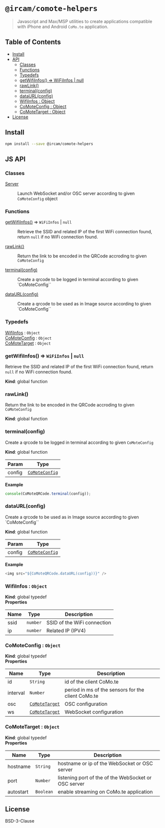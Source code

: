# `@ircam/comote-helpers`

> Javascript and Max/MSP utilities to create applications compatible with iPhone 
> and Android `CoMo.te` application.

## Table of Contents

<!-- toc -->

- [Install](#install)
- [API](#api)
  * [Classes](#classes)
  * [Functions](#functions)
  * [Typedefs](#typedefs)
  * [getWifiInfos() ⇒ WiFiInfos \| null](#getwifiinfos-%E2%87%92-wifiinfos--null)
  * [rawLink()](#rawlink)
  * [terminal(config)](#terminalconfig)
  * [dataURL(config)](#dataurlconfig)
  * [WifiInfos : Object](#wifiinfos--object)
  * [CoMoteConfig : Object](#comoteconfig--object)
  * [CoMoteTarget : Object](#comotetarget--object)
- [License](#license)

<!-- tocstop -->

## Install

```sh
npm install --save @ircam/comote-helpers
```

## JS API

<!-- api -->

### Classes

<dl>
<dt><a href="#Server">Server</a></dt>
<dd><p>Launch WebSocket and/or OSC server according to given <code>CoMoteConfig</code> object</p>
</dd>
</dl>

### Functions

<dl>
<dt><a href="#getWifiInfos">getWifiInfos()</a> ⇒ <code>WiFiInfos</code> | <code>null</code></dt>
<dd><p>Retrieve the SSID and related IP of the first WiFi connection found, return
<code>null</code> if no WiFi connection found.</p>
</dd>
<dt><a href="#rawLink">rawLink()</a></dt>
<dd><p>Return the link to be encoded in the QRCode accroding to given <code>CoMoteConfig</code></p>
</dd>
<dt><a href="#terminal">terminal(config)</a></dt>
<dd><p>Create a qrcode to be logged in terminal according to given `CoMoteConfig``</p>
</dd>
<dt><a href="#dataURL">dataURL(config)</a></dt>
<dd><p>Create a qrcode to be used as in Image source according to given `CoMoteConfig``</p>
</dd>
</dl>

### Typedefs

<dl>
<dt><a href="#WifiInfos">WifiInfos</a> : <code>Object</code></dt>
<dd></dd>
<dt><a href="#CoMoteConfig">CoMoteConfig</a> : <code>Object</code></dt>
<dd></dd>
<dt><a href="#CoMoteTarget">CoMoteTarget</a> : <code>Object</code></dt>
<dd></dd>
</dl>

<a name="getWifiInfos"></a>

### getWifiInfos() ⇒ <code>WiFiInfos</code> \| <code>null</code>
Retrieve the SSID and related IP of the first WiFi connection found, return
`null` if no WiFi connection found.

**Kind**: global function  
<a name="rawLink"></a>

### rawLink()
Return the link to be encoded in the QRCode accroding to given `CoMoteConfig`

**Kind**: global function  
<a name="terminal"></a>

### terminal(config)
Create a qrcode to be logged in terminal according to given `CoMoteConfig`

**Kind**: global function  

| Param | Type |
| --- | --- |
| config | [<code>CoMoteConfig</code>](#CoMoteConfig) | 

**Example**  
```js
console(CoMoteQRCode.terminal(config));
```
<a name="dataURL"></a>

### dataURL(config)
Create a qrcode to be used as in Image source according to given `CoMoteConfig``

**Kind**: global function  

| Param | Type |
| --- | --- |
| config | [<code>CoMoteConfig</code>](#CoMoteConfig) | 

**Example**  
```js
<img src="${CoMoteQRCode.dataURL(config))}" />
```
<a name="WifiInfos"></a>

### WifiInfos : <code>Object</code>
**Kind**: global typedef  
**Properties**

| Name | Type | Description |
| --- | --- | --- |
| ssid | <code>number</code> | SSID of the WiFi connection |
| ip | <code>number</code> | Related IP (IPV4) |

<a name="CoMoteConfig"></a>

### CoMoteConfig : <code>Object</code>
**Kind**: global typedef  
**Properties**

| Name | Type | Description |
| --- | --- | --- |
| id | <code>String</code> | id of the client CoMo.te |
| interval | <code>Number</code> | period in ms of the sensors for the client CoMo.te |
| osc | [<code>CoMoteTarget</code>](#CoMoteTarget) | OSC configuration |
| ws | [<code>CoMoteTarget</code>](#CoMoteTarget) | WebSocket configuration |

<a name="CoMoteTarget"></a>

### CoMoteTarget : <code>Object</code>
**Kind**: global typedef  
**Properties**

| Name | Type | Description |
| --- | --- | --- |
| hostname | <code>String</code> | hostname or ip of the WebSocket or OSC server |
| port | <code>Number</code> | listening port of the of the WebSocket or OSC server |
| autostart | <code>Boolean</code> | enable streaming on CoMo.te application |


<!-- apistop -->

## License

BSD-3-Clause

